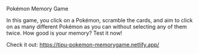 Pokémon Memory Game

In this game, you click on a Pokémon, scramble the cards, and aim to click on as many different Pokémon as you can without selecting any of them twice. How good is your memory? Test it now!

Check it out: https://tipu-pokemon-memorygame.netlify.app/
